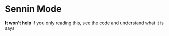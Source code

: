 # Sennin Mode

<p><strong>It won't help</strong> if you only reading this, see the code and understand what it is says</p>
